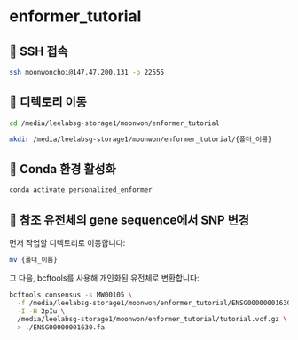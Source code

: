 # enformer_tutorial

## 🔐 SSH 접속

```bash
ssh moonwonchoi@147.47.200.131 -p 22555
```
## 📁 디렉토리 이동
```bash
cd /media/leelabsg-storage1/moonwon/enformer_tutorial
```
```bash
mkdir /media/leelabsg-storage1/moonwon/enformer_tutorial/{폴더_이름}
```
## 🐍 Conda 환경 활성화
```bash
conda activate personalized_enformer
```
## 🧬 참조 유전체의 gene sequence에서 SNP 변경
먼저 작업할 디렉토리로 이동합니다:
```bash
mv {폴더_이름}
```
그 다음, bcftools를 사용해 개인화된 유전체로 변환합니다:
```bash
bcftools consensus -s MW00105 \
  -f /media/leelabsg-storage1/moonwon/enformer_tutorial/ENSG00000001630.fa \
  -I -H 2pIu \
  /media/leelabsg-storage1/moonwon/enformer_tutorial/tutorial.vcf.gz \
  > ./ENSG00000001630.fa
```
